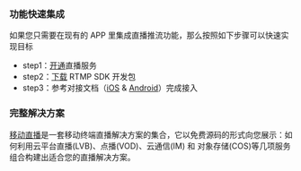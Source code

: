 
### 功能快速集成
如果您只需要在现有的 APP 里集成直播推流功能，那么按照如下步骤可以快速实现目标
- step1：[开通](http://console.tce.fsphere.cn/live)直播服务
- step2：[下载](http://tcecqpoc.fsphere.cn/document/product/454/7873) RTMP SDK 开发包
- step3：参考对接文档（[iOS](http://tcecqpoc.fsphere.cn/document/product/454/7879) & [Android](http://tcecqpoc.fsphere.cn/document/product/454/7885)）完成接入


### 完整解决方案
[移动直播](http://tcecqpoc.fsphere.cn/product/mlvb)是一套移动终端直播解决方案的集合，它以免费源码的形式向您展示：如何利用云平台直播(LVB)、点播(VOD)、云通信(IM) 和 对象存储(COS)等几项服务组合构建出适合您的直播解决方案。
